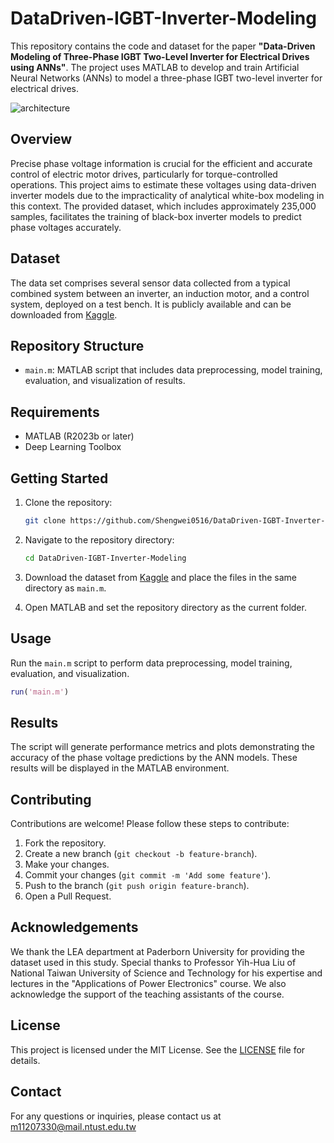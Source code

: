 # DataDriven-IGBT-Inverter-Modeling

This repository contains the code and dataset for the paper **"Data-Driven Modeling of Three-Phase IGBT Two-Level Inverter for Electrical Drives using ANNs"**. The project uses MATLAB to develop and train Artificial Neural Networks (ANNs) to model a three-phase IGBT two-level inverter for electrical drives.

![architecture](https://github.com/Shengwei0516/DataDriven-IGBT-Inverter-Modeling/blob/main/imgs/Inverter_circuit_diagram.png)

## Overview

Precise phase voltage information is crucial for the efficient and accurate control of electric motor drives, particularly for torque-controlled operations. This project aims to estimate these voltages using data-driven inverter models due to the impracticality of analytical white-box modeling in this context. The provided dataset, which includes approximately 235,000 samples, facilitates the training of black-box inverter models to predict phase voltages accurately.

## Dataset

The data set comprises several sensor data collected from a typical combined system between an inverter, an induction motor, and a control system, deployed on a test bench. It is publicly available and can be downloaded from [Kaggle](https://www.kaggle.com/datasets/stender/inverter-data-set/data).

## Repository Structure

- `main.m`: MATLAB script that includes data preprocessing, model training, evaluation, and visualization of results.

## Requirements

- MATLAB (R2023b or later)
- Deep Learning Toolbox

## Getting Started

1. Clone the repository:
    ```bash
    git clone https://github.com/Shengwei0516/DataDriven-IGBT-Inverter-Modeling.git
    ```

2. Navigate to the repository directory:
    ```bash
    cd DataDriven-IGBT-Inverter-Modeling
    ```

3. Download the dataset from [Kaggle](https://www.kaggle.com/datasets/stender/inverter-data-set/data) and place the files in the same directory as `main.m`.

4. Open MATLAB and set the repository directory as the current folder.

## Usage

Run the `main.m` script to perform data preprocessing, model training, evaluation, and visualization.

```matlab
run('main.m')
```

## Results

The script will generate performance metrics and plots demonstrating the accuracy of the phase voltage predictions by the ANN models. These results will be displayed in the MATLAB environment.

## Contributing

Contributions are welcome! Please follow these steps to contribute:

1. Fork the repository.
2. Create a new branch (`git checkout -b feature-branch`).
3. Make your changes.
4. Commit your changes (`git commit -m 'Add some feature'`).
5. Push to the branch (`git push origin feature-branch`).
6. Open a Pull Request.

## Acknowledgements

We thank the LEA department at Paderborn University for providing the dataset used in this study. Special thanks to Professor Yih-Hua Liu of National Taiwan University of Science and Technology for his expertise and lectures in the "Applications of Power Electronics" course. We also acknowledge the support of the teaching assistants of the course.

## License

This project is licensed under the MIT License. See the [LICENSE](LICENSE) file for details.


## Contact

For any questions or inquiries, please contact us at m11207330@mail.ntust.edu.tw
